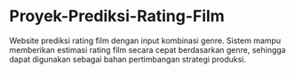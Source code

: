# Proyek-Prediksi-Rating-Film
Website prediksi rating film  dengan input kombinasi genre. Sistem mampu memberikan estimasi rating film secara cepat berdasarkan genre, sehingga dapat digunakan sebagai bahan pertimbangan strategi produksi.
